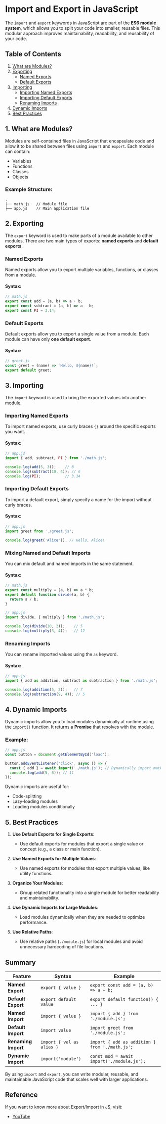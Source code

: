 
# Import and Export in JavaScript

The `import` and `export` keywords in JavaScript are part of the **ES6 module system**, which allows you to split your code into smaller, reusable files. This modular approach improves maintainability, readability, and reusability of your code.


## Table of Contents

1. [What are Modules?](#what-are-modules)
2. [Exporting](#exporting)
   - [Named Exports](#named-exports)
   - [Default Exports](#default-exports)
3. [Importing](#importing)
   - [Importing Named Exports](#importing-named-exports)
   - [Importing Default Exports](#importing-default-exports)
   - [Renaming Imports](#renaming-imports)
4. [Dynamic Imports](#dynamic-imports)
5. [Best Practices](#best-practices)


## 1. What are Modules?

Modules are self-contained files in JavaScript that encapsulate code and allow it to be shared between files using `import` and `export`. Each module can contain:
- Variables
- Functions
- Classes
- Objects

### Example Structure:

```plaintext
.
├── math.js   // Module file
├── app.js    // Main application file
```

## 2. Exporting

The `export` keyword is used to make parts of a module available to other modules. There are two main types of exports: **named exports** and **default exports**.

### Named Exports

Named exports allow you to export multiple variables, functions, or classes from a module.

#### Syntax:
```javascript
// math.js
export const add = (a, b) => a + b;
export const subtract = (a, b) => a - b;
export const PI = 3.14;
```

### Default Exports

Default exports allow you to export a single value from a module. Each module can have only **one default export**.

#### Syntax:
```javascript
// greet.js
const greet = (name) => `Hello, ${name}!`;
export default greet;
```


## 3. Importing

The `import` keyword is used to bring the exported values into another module. 

### Importing Named Exports

To import named exports, use curly braces `{}` around the specific exports you want.

#### Syntax:
```javascript
// app.js
import { add, subtract, PI } from './math.js';

console.log(add(5, 3));    // 8
console.log(subtract(10, 4)); // 6
console.log(PI);           // 3.14
```

### Importing Default Exports

To import a default export, simply specify a name for the import without curly braces.

#### Syntax:
```javascript
// app.js
import greet from './greet.js';

console.log(greet('Alice')); // Hello, Alice!
```

### Mixing Named and Default Imports

You can mix default and named imports in the same statement.

#### Syntax:
```javascript
// math.js
export const multiply = (a, b) => a * b;
export default function divide(a, b) {
  return a / b;
}

// app.js
import divide, { multiply } from './math.js';

console.log(divide(10, 2));    // 5
console.log(multiply(3, 4));   // 12
```

### Renaming Imports

You can rename imported values using the `as` keyword.

#### Syntax:
```javascript
// app.js
import { add as addition, subtract as subtraction } from './math.js';

console.log(addition(5, 2));   // 7
console.log(subtraction(9, 4)); // 5
```


## 4. Dynamic Imports

Dynamic imports allow you to load modules dynamically at runtime using the `import()` function. It returns a **Promise** that resolves with the module.

### Example:
```javascript
// app.js
const button = document.getElementById('load');

button.addEventListener('click', async () => {
  const { add } = await import('./math.js'); // Dynamically import math.js
  console.log(add(5, 6)); // 11
});
```

Dynamic imports are useful for:
- Code-splitting
- Lazy-loading modules
- Loading modules conditionally


## 5. Best Practices

1. **Use Default Exports for Single Exports**:
   - Use default exports for modules that export a single value or concept (e.g., a class or main function).

2. **Use Named Exports for Multiple Values**:
   - Use named exports for modules that export multiple values, like utility functions.

3. **Organize Your Modules**:
   - Group related functionality into a single module for better readability and maintainability.

4. **Use Dynamic Imports for Large Modules**:
   - Load modules dynamically when they are needed to optimize performance.

5. **Use Relative Paths**:
   - Use relative paths (`./module.js`) for local modules and avoid unnecessary hardcoding of file locations.


## Summary

| Feature              | Syntax                   | Example                                         |
|----------------------|--------------------------|------------------------------------------------|
| **Named Export**     | `export { value }`       | `export const add = (a, b) => a + b;`          |
| **Default Export**   | `export default value`   | `export default function() { ... }`           |
| **Named Import**     | `import { value }`       | `import { add } from './module.js';`          |
| **Default Import**   | `import value`           | `import greet from './module.js';`            |
| **Renaming Import**  | `import { val as alias }`| `import { add as addition } from './math.js';`|
| **Dynamic Import**   | `import('module')`       | `const mod = await import('./module.js');`    |

By using `import` and `export`, you can write modular, reusable, and maintainable JavaScript code that scales well with larger applications.

## Reference
If you want to know more about Export/Import in JS, visit:
- [YouTube](https://www.youtube.com/watch?v=58_rdS5EVxU&list=PLfEr2kn3s-br9ZFmejfLhAgMbGgbpdof8&index=126)
